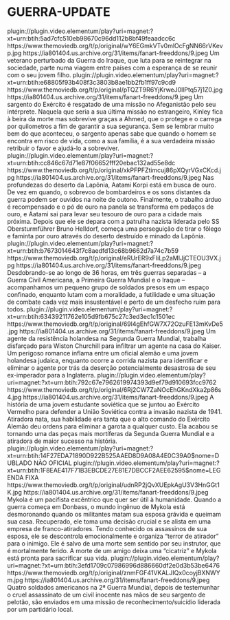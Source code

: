 # GUERRA-UPDATE



<item>
<title>[COLOR silver][B] A CAMINHO DE CASA [/COLOR][/B][COLOR yellow]  FULL HD  [B][/COLOR][/B]</title>
<link>plugin://plugin.video.elementum/play?uri=magnet:?xt=urn:btih:5ad7cfc510eb98670c96dd112b8bf49feaadcc6c</link>
<thumbnail>https://www.themoviedb.org/t/p/original/wY6EGmkVTv0mlOcFgNN66rVKevp.jpg</thumbnail>
<fanart>https://ia801404.us.archive.org/31/items/fanart-freeddons/9.jpeg</fanart>
<info>Um veterano perturbado da Guerra do Iraque, que luta para se reintegrar na sociedade, parte numa viagem entre países com a esperança de se reunir com o seu jovem filho.</info>
</item>

<item>
<title>[COLOR silver][B] O PACTO [/COLOR][/B][COLOR yellow]  FULL HD  [B][/COLOR][/B]</title>
<link>plugin://plugin.video.elementum/play?uri=magnet:?xt=urn:btih:e68805f93b408f3c3803b8ae1bb2fb1ff97c9cd9</link>
<thumbnail>https://www.themoviedb.org/t/p/original/pTQZT9R6YjKrweJ0llPtq57j1Z0.jpg</thumbnail>
<fanart>https://ia801404.us.archive.org/31/items/fanart-freeddons/9.jpeg</fanart>
<info>Um sargento do Exército é resgatado de uma missão no Afeganistão pelo seu intérprete. Naquela que seria a sua última missão no estrangeiro, Kinley fica à beira da morte mas sobrevive graças a Ahmed, que o protege e o carrega por quilometros a fim de garantir a sua segurança. Sem se lembrar muito bem do que aconteceu, o sargento apenas sabe que quando o homem se encontra em risco de vida, como a sua família, é a sua verdadeira missão retribuir o favor e ajudá-lo a sobreviver.</info>
</item>

<item>
<title>[COLOR silver][B] SISU ( HDCAM ) INGLÊS [/COLOR][/B][COLOR yellow]  FULL HD  [B][/COLOR][/B]</title>
<link>plugin://plugin.video.elementum/play?uri=magnet:?xt=urn:btih:cc846c67d71e87f06652fff20ebac132ad55e8dc</link>
<thumbnail>https://www.themoviedb.org/t/p/original/xkPFPFZtimcuj86pXQyrVGxCKcd.jpg</thumbnail>
<fanart>https://ia801404.us.archive.org/31/items/fanart-freeddons/9.jpeg</fanart>
<info>Nas profundezas do deserto da Lapônia, Aatami Korpi está em busca de ouro. De vez em quando, o sobrevoo de bombardeiros e os sons distantes da guerra podem ser ouvidos na noite de outono. Finalmente, o trabalho árduo é recompensado e o pó de ouro na panela se transforma em pedaços de ouro, e Aatami sai para levar seu tesouro de ouro para a cidade mais próxima. Depois que ele se depara com a patrulha nazista liderada pelo SS Obersturmführer Bruno Helldorf, começa uma perseguição de tirar o fôlego e faminta por ouro através do deserto destruído e minado da Lapônia.</info>
</item>

<item>
<title>[COLOR silver][B] 36 HORAS DE GUERRA [/COLOR][/B][COLOR yellow]  FULL HD  [B][/COLOR][/B]</title>
<link>plugin://plugin.video.elementum/play?uri=magnet:?xt=urn:btih:b7673014643f7c8aedfd13c68b9662d7a74c7b59</link>
<thumbnail>https://www.themoviedb.org/t/p/original/eRUrER9xFIiLp2aMIJjCTEOU3VX.jpg</thumbnail>
<fanart>https://ia801404.us.archive.org/31/items/fanart-freeddons/9.jpeg</fanart>
<info>Desdobrando-se ao longo de 36 horas, em três guerras separadas – a Guerra Civil Americana, a Primeira Guerra Mundial e o Iraque – acompanhamos um pequeno grupo de soldados presos em um espaço confinado, enquanto lutam com a moralidade, a futilidade e uma situação de combate cada vez mais insustentável e perto de um desfecho ruim para todos.</info>
</item>

<item>
<title>[COLOR silver][B] A EXCEÇÃO [/COLOR][/B][COLOR yellow]  FULL HD  [B][/COLOR][/B]</title>
<link>plugin://plugin.video.elementum/play?uri=magnet:?xt=urn:btih:63439211762e105d9fb675c27c3ed3ec1c1501ec</link>
<thumbnail>https://www.themoviedb.org/t/p/original/69l4gEhfGW7X72OzuFE13mKvDe5.jpg</thumbnail>
<fanart>https://ia801404.us.archive.org/31/items/fanart-freeddons/9.jpeg</fanart>
<info> Um agente da resistência holandesa na Segunda Guerra Mundial, trabalha disfarçado para Wiston Churchill para infiltrar um agente na casa do Kaiser. Um perigoso romance inflama entre um oficial alemão e uma jovem holandesa judaica, enquanto ocorre a corrida nazista para identificar e eliminar o agente por trás da deserção potencialmente desastrosa de seu ex-imperador para a Inglaterra.</info>
</item>

<item>
<title>[COLOR silver][B] A SNIPER RUSSA  [/COLOR][/B][COLOR yellow]  FULL HD  [B][/COLOR][/B]</title>
<link>plugin://plugin.video.elementum/play?uri=magnet:?xt=urn:btih:792c67e7962619974393d9ef79d910693fcc9762</link>
<thumbnail>https://www.themoviedb.org/t/p/original/6Rj2CW7ZaNOcEhGKndXka2p86s4.jpg</thumbnail>
<fanart>https://ia801404.us.archive.org/31/items/fanart-freeddons/9.jpeg</fanart>
<info>A história de uma jovem estudante soviética que se juntou ao Exército Vermelho para defender a União Soviética contra a invasão nazista de 1941. Atiradora nata, sua habilidade era tanta que o alto comando do Exército Alemão deu ordens para eliminar a garota a qualquer custo. Ela acabou se tornando uma das peças mais mortíferas da Segunda Guerra Mundial e a atiradora de maior sucesso na história.</info>
</item> 

<item>
<title>[COLOR silver][B] SNIPER - THE WHITE RAVEN (LEGENDA FIXA) [/COLOR][/B][COLOR yellow]  FULL HD  [B][/COLOR][/B]</title>
<link>plugin://plugin.video.elementum/play?uri=magnet:?xt=urn:btih:14F27EDA71890D922B525AAED8D9A08A4E0C39A0$nome=DUBLADO NÃO OFICIAL</link>
<link>plugin://plugin.video.elementum/play?uri=magnet:?xt=urn:btih:1F8EAE417F71B3EBCDE27E81E7DBCCF2AEE62595$nome=LEGENDA FIXA</link>
<thumbnail>https://www.themoviedb.org/t/p/original/udnRP2jQvXUEpkAgU3V3HnGGt1K.jpg</thumbnail>
<fanart>https://ia801404.us.archive.org/31/items/fanart-freeddons/9.jpeg</fanart>
<info> Mykola é um pacifista excêntrico que quer ser útil à humanidade. Quando a guerra começa em Donbass, o mundo ingênuo de Mykola está desmoronando quando os militantes matam sua esposa grávida e queimam sua casa. Recuperado, ele toma uma decisão crucial e se alista em uma empresa de franco-atiradores. Tendo conhecido os assassinos de sua esposa, ele se descontrola emocionalmente e organiza “terror de atirador” para o inimigo. Ele é salvo de uma morte sem sentido por seu instrutor, que é mortalmente ferido. A morte de um amigo deixa uma “cicatriz” e Mykola está pronta para sacrificar sua vida.</info>
</item>

<item>
<title>[COLOR silver][B] INIMIGO INVISÍVEL [/COLOR][/B][COLOR yellow]  FULL HD  [B][/COLOR][/B]</title>
<link>plugin://plugin.video.elementum/play?uri=magnet:?xt=urn:btih:3efd1709c07986996d886660df2e0d3b53be6476</link>
<thumbnail>https://www.themoviedb.org/t/p/original/znmFGF41VKALJIQx0coyjBXNWYm.jpg</thumbnail>
<fanart>https://ia801404.us.archive.org/31/items/fanart-freeddons/9.jpeg</fanart>
<info> Quatro soldados americanos na 2ª Guerra Mundial, depois de testemunhar o cruel assassinato de um civil inocente nas mãos de seu sargento de pelotão, são enviados em uma missão de reconhecimento/suicídio liderada por um partidário local.</info>
</item>
